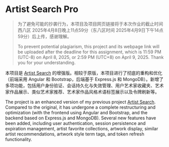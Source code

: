 # Artist Search Pro

> 为了避免可能的抄袭行为，本项目及项目网页链接将于本次作业的截止时间西八区 2025年4月8日晚上11点59分（东八区时间 2025年4月9日下午14点59分）后上传，感谢理解。
>
> To prevent potential plagiarism, this project and its webpage link will be uploaded after the deadline for this assignment, which is 11:59 PM (UTC-8) on April 8, 2025, or 2:59 PM (UTC+8) on April 9, 2025. Thank you for your understanding. 

本项目是 [Artist Search](https://github.com/zhichzhang/artist-search) 的增强版。相较于原版，本项目进行了彻底的重构和优化（前端采用 Angular 和 Bootstrap，后端基于 Express.js 和 MongoDB）。新增了多项功能，包括用户身份验证、会话持久化与失效管理、用户艺术家收藏夹、艺术家作品展示、类似艺术家推荐、艺术家作品风格术语标签展示以及令牌刷新等。 

The project is an enhanced version of my previous project [Artist Search](https://github.com/zhichzhang/artist-search). Compared to the original, it has undergone a complete restructuring and optimization (with the frontend using Angular and Bootstrap, and the backend based on Express.js and MongoDB). Several new features have been added, including user authentication, session persistence and expiration management, artist favorite collections, artwork display, similar artist recommendations, artwork style term tags, and token refresh functionality. 